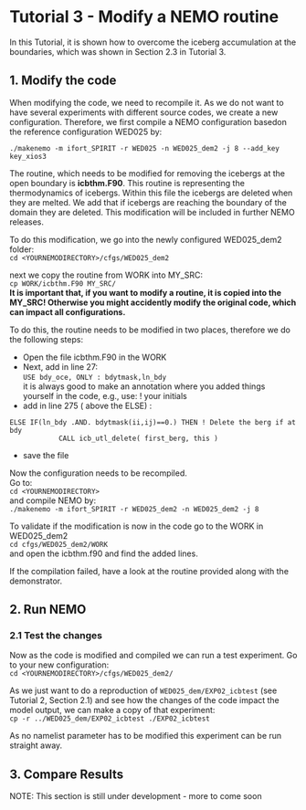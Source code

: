 # Tutorial 3 - Modify a NEMO routine
 
In this Tutorial, it is shown how to overcome the iceberg accumulation at the boundaries, which was shown in Section 2.3 in Tutorial 3. 

## 1. Modify the code
When modifying the code, we need to recompile it. As we do not want to have several experiments with different source codes, we create a new configuration.
Therefore, we first compile a NEMO configuration basedon the reference configuration WED025 by:
 
`./makenemo -m ifort_SPIRIT -r WED025 -n WED025_dem2 -j 8 --add_key key_xios3`

The routine, which needs to be modified for removing the icebergs at the open boundary is **icbthm.F90**. This routine is representing the thermodynamics of icebergs. Within this file the icebergs are deleted when they are melted. We add that if icebergs are reaching the boundary of the domain they are deleted.  This modification will be included in further NEMO releases.

To do this modification, we go into the newly configured WED025_dem2 folder:  
`cd <YOURNEMODIRECTORY>/cfgs/WED025_dem2`

next we copy the routine from WORK into MY_SRC:  
`cp WORK/icbthm.F90 MY_SRC/`  
**It is important that, if you want to modify a routine, it is copied into the MY_SRC! Otherwise you might accidently modify the original code, which can impact all configurations.**


To do this, the routine needs to be modified in two places, therefore we do the following steps:  
- Open the file icbthm.F90 in the WORK 
- Next, add in line 27:  
`USE bdy_oce, ONLY : bdytmask,ln_bdy`  
it is always good to make an annotation where you added things yourself in the code, e.g., use: ! your initials
- add in line 275 ( above the ELSE) :
```
ELSE IF(ln_bdy .AND. bdytmask(ii,ij)==0.) THEN ! Delete the berg if at bdy
            CALL icb_utl_delete( first_berg, this )
```
- save the file

Now the configuration needs to be recompiled.  
Go to:  
`cd <YOURNEMODIRECTORY>`  
and compile NEMO by:   
`./makenemo -m ifort_SPIRIT -r WED025_dem2 -n WED025_dem2 -j 8`

To validate if the modification is now in the code go to the WORK in WED025_dem2  
`cd cfgs/WED025_dem2/WORK`  
and open the icbthm.f90 and find the added lines.

If the compilation failed, have a look at the routine provided along with the demonstrator.

## 2. Run NEMO

### 2.1 Test the changes

Now as the code is modified and compiled we can run a test experiment. Go to your new configuration:    
`cd <YOURNEMODIRECTORY>/cfgs/WED025_dem2/`

As we just want to do a reproduction of `WED025_dem/EXP02_icbtest` (see Tutorial 2, Section 2.1) and see how the changes of the code impact the model output, we can make a copy of that experiment:  
`cp -r ../WED025_dem/EXP02_icbtest ./EXP02_icbtest `  

As no namelist parameter has to be modified this experiment can be run straight away.

## 3. Compare Results

NOTE: This section is still under development  - more to come soon


